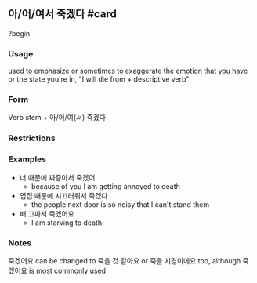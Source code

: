 ## 아/어/여서 죽겠다 #card
?begin
### Usage
used to emphasize or sometimes to exaggerate the emotion that you have or the state you're in, "I will die from + descriptive verb"
### Form
Verb stem + 아/어/여(서) 죽겠다
### Restrictions
### Examples
* 너 때문에 짜증아서 죽겠어.
	* because of you I am getting annoyed to death
* 엽집 때문에 시끄러워서 죽겠다
	* the people next door is so noisy that I can't stand them
* 배 고파서 죽엤어요
	* I am starving to death
### Notes
죽겠어요 can be changed to 죽을 것 같아요 or 죽을 지경이에요 too, although 죽겠어요 is most commonly used
<!--SR:!2025-09-04,178,270-->